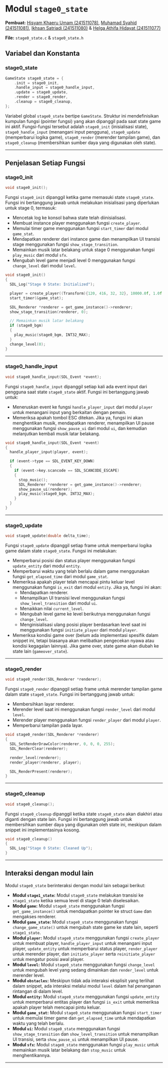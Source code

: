 # Modul `stage0_state`

**Pembuat:** [Hisyam Khaeru Umam (241511078)](https://github.com/Umeem26), [Muhamad Syahid (241511081)](https://github.com/muhamadSyahid), [Ikhsan Satriadi (241511080)](https://github.com/ikhsan3adi) & [Helga Athifa Hidayat (241511077)](https://github.com/helga1406)

**File:** `stage0_state.c` & `stage0_state.h`

## Variabel dan Konstanta

### **stage0_state**

```c
GameState stage0_state = {
    .init = stage0_init,
    .handle_input = stage0_handle_input,
    .update = stage0_update,
    .render = stage0_render,
    .cleanup = stage0_cleanup,
};
```

Variabel global `stage0_state` bertipe `GameState`. Struktur ini mendefinisikan kumpulan fungsi (pointer fungsi) yang akan dipanggil pada saat state game ini aktif. Fungsi-fungsi tersebut adalah `stage0_init` (inisialisasi state), `stage0_handle_input` (menangani input pengguna), `stage0_update` (memperbarui logika game), `stage0_render` (merender tampilan game), dan `stage0_cleanup` (membersihkan sumber daya yang digunakan oleh state).

---

## Penjelasan Setiap Fungsi

### **stage0_init**

```c title="stage0_state.h"
void stage0_init();
```

Fungsi `stage0_init` dipanggil ketika game memasuki state `stage0_state`. Fungsi ini bertanggung jawab untuk melakukan inisialisasi yang diperlukan untuk stage 0, termasuk:

* Mencetak log ke konsol bahwa state telah diinisialisasi.
* Membuat instance player menggunakan fungsi `create_player`.
* Memulai timer game menggunakan fungsi `start_timer` dari modul `game_stat`.
* Mendapatkan renderer dari instance game dan menampilkan UI transisi stage menggunakan fungsi `show_stage_transition`.
* Memainkan musik latar belakang untuk stage 0 menggunakan fungsi `play_music` dari modul `sfx`.
* Mengubah level game menjadi level 0 menggunakan fungsi `change_level` dari modul `level`.

```c title="stage0_state.c"
void stage0_init()
{
  SDL_Log("Stage 0 State: Initialized");

  player = create_player((Transform){120, 416, 32, 32}, 10000.0f, 1.0f, 1);
  start_timer(&game_stat);

  SDL_Renderer *renderer = get_game_instance()->renderer;
  show_stage_transition(renderer, 0);

  // Memainkan musik latar belakang
  if (stage0_bgm)
  {
    play_music(stage0_bgm, INT32_MAX);
  }
  change_level(0);
}
```

---

### **stage0_handle_input**

```c title="stage0_state.h"
void stage0_handle_input(SDL_Event *event);
```

Fungsi `stage0_handle_input` dipanggil setiap kali ada event input dari pengguna saat state `stage0_state` aktif. Fungsi ini bertanggung jawab untuk:

* Meneruskan event ke fungsi `handle_player_input` dari modul `player` untuk menangani input yang berkaitan dengan pemain.
* Memeriksa apakah tombol ESC ditekan. Jika ya, fungsi ini akan menghentikan musik, mendapatkan renderer, menampilkan UI pause menggunakan fungsi `show_pause_ui` dari modul `ui`, dan kemudian melanjutkan kembali musik latar belakang.

```c title="stage0_state.c"
void stage0_handle_input(SDL_Event *event)
{
  handle_player_input(player, event);

  if (event->type == SDL_EVENT_KEY_DOWN)
  {
    if (event->key.scancode == SDL_SCANCODE_ESCAPE)
    {
      stop_music();
      SDL_Renderer *renderer = get_game_instance()->renderer;
      show_pause_ui(renderer);
      play_music(stage0_bgm, INT32_MAX);
    }
  }
}
```

---

### **stage0_update**

```c title="stage0_state.h"
void stage0_update(double delta_time);
```

Fungsi `stage0_update` dipanggil setiap frame untuk memperbarui logika game dalam state `stage0_state`. Fungsi ini melakukan:

* Memperbarui posisi dan status player menggunakan fungsi `update_entity` dari modul `entity`.
* Memperbarui waktu yang telah berlalu dalam game menggunakan fungsi `get_elapsed_time` dari modul `game_stat`.
* Memeriksa apakah player telah mencapai pintu keluar level menggunakan fungsi `is_exit` dari modul `entity`. Jika ya, fungsi ini akan:
    * Mendapatkan renderer.
    * Menampilkan UI transisi level menggunakan fungsi `show_level_transition` dari modul `ui`.
    * Menaikkan nilai `current_level`.
    * Mengubah level game ke level berikutnya menggunakan fungsi `change_level`.
    * Menginisialisasi ulang posisi player berdasarkan level saat ini menggunakan fungsi `initiate_player` dari modul `player`.
* Memeriksa kondisi game over (belum ada implementasi spesifik dalam snippet ini, tetapi biasanya akan melibatkan pengecekan nyawa atau kondisi kegagalan lainnya). Jika game over, state game akan diubah ke state lain (`gameover_state`).

---

### **stage0_render**

```c title="stage0_state.h"
void stage0_render(SDL_Renderer *renderer);
```

Fungsi `stage0_render` dipanggil setiap frame untuk merender tampilan game dalam state `stage0_state`. Fungsi ini bertanggung jawab untuk:

* Membersihkan layar renderer.
* Merender level saat ini menggunakan fungsi `render_level` dari modul `level`.
* Merender player menggunakan fungsi `render_player` dari modul `player`.
* Memperbarui tampilan pada layar.

```c title="stage0_state.c"
void stage0_render(SDL_Renderer *renderer)
{
  SDL_SetRenderDrawColor(renderer, 0, 0, 0, 255);
  SDL_RenderClear(renderer);

  render_level(renderer);
  render_player(renderer, player);

  SDL_RenderPresent(renderer);
}
```

---

### **stage0_cleanup**

```c title="stage0_state.h"
void stage0_cleanup();
```

Fungsi `stage0_cleanup` dipanggil ketika state `stage0_state` akan diakhiri atau diganti dengan state lain. Fungsi ini bertanggung jawab untuk membersihkan sumber daya yang digunakan oleh state ini, meskipun dalam snippet ini implementasinya kosong.

```c title="stage0_state.c"
void stage0_cleanup()
{
  SDL_Log("Stage 0 State: Cleaned Up");
}
```

---

## Interaksi dengan modul lain

Modul `stage0_state` berinteraksi dengan modul lain sebagai berikut:

* **Modul `stage1_state`:** Modul `stage0_state` melakukan transisi ke `stage1_state` ketika semua level di stage 0 telah diselesaikan.
* **Modul `game`:** Modul `stage0_state` menggunakan fungsi `get_game_instance()` untuk mendapatkan pointer ke struct `Game` dan mengakses renderer.
* **Modul `game_state`:** Modul `stage0_state` menggunakan fungsi `change_game_state()` untuk mengubah state game ke state lain, seperti `stage1_state`.
* **Modul `player`:** Modul `stage0_state` menggunakan fungsi `create_player` untuk membuat player, `handle_player_input` untuk menangani input player, `update_entity` untuk memperbarui status player, `render_player` untuk merender player, dan `initiate_player` serta `reinitiate_player` untuk mengatur posisi awal player.
* **Modul `level`:** Modul `stage0_state` menggunakan fungsi `change_level` untuk mengubah level yang sedang dimainkan dan `render_level` untuk merender level.
* **Modul `obstacles`:** Meskipun tidak ada interaksi eksplisit yang terlihat dalam snippet, ada interaksi melalui modul `level` dalam hal penanganan rintangan di dalam level.
* **Modul `entity`:** Modul `stage0_state` menggunakan fungsi `update_entity` untuk memperbarui entitas player dan fungsi `is_exit` untuk memeriksa apakah player telah mencapai pintu keluar.
* **Modul `game_stat`:** Modul `stage0_state` menggunakan fungsi `start_timer` untuk memulai timer game dan `get_elapsed_time` untuk mendapatkan waktu yang telah berlalu.
* **Modul `ui`:** Modul `stage0_state` menggunakan fungsi `show_stage_transition` dan `show_level_transition` untuk menampilkan UI transisi, serta `show_pause_ui` untuk menampilkan UI pause.
* **Modul `sfx`:** Modul `stage0_state` menggunakan fungsi `play_music` untuk memainkan musik latar belakang dan `stop_music` untuk menghentikannya.

---
